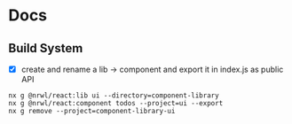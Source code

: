 # Docs

## Build System

- [x] create and rename a lib -> component and export it in index.js as public API

```
nx g @nrwl/react:lib ui --directory=component-library
nx g @nrwl/react:component todos --project=ui --export
nx g remove --project=component-library-ui
```
